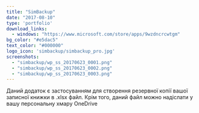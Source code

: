 ```yaml
---
title: "SimBackup"
date: "2017-08-10"
type: 'portfolio'
download_links:
  - windows: "https://www.microsoft.com/store/apps/9wzdncrcwtgm"
bg_color: "#e5dac5"
text_color: "#000000"
logo_icon: 'simbackup/simbackup_pro.jpg'
screenshots:
  - "simbackup/wp_ss_20170623_0001.png"
  - "simbackup/wp_ss_20170623_0002.png"
  - "simbackup/wp_ss_20170623_0003.png"
---
```


Даний додаток є застосуванням для створення резервної копії вашої записної книжки в .xlsx файл. Крім того, даний файл можно надіслати у вашу персональну хмару OneDrive